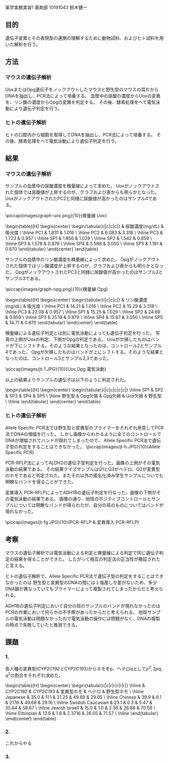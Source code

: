 薬学実務実習1 薬剤部
10191043 鈴木健一


## 目的
遺伝子変異とその表現型の連関の理解するために動物試料、およびヒト試料を用いた解析を行う。

## 方法
### マウスの遺伝子解析
UoxまたはOpg遺伝子をノックアウトしたマウスと野生型のマウスの耳片からDNAを抽出し、PCR法によって培養する。
血漿中の尿酸の濃度からUoxの変異を、リン酸の濃度からOpgの変異を判定する。
その後、酵素処理をへて電気泳動により遺伝子判定を行う。


### ヒトの遺伝子解析
ヒトの口腔内から細胞を取得してDNAを抽出し、PCR法によって培養する。
その後、酵素処理をへて電気泳動により遺伝子判定を行う。

## 結果

### マウスの遺伝子解析

サンプルの血漿中の尿酸濃度を検量線によって求めた。
Uoxがノックアウトされた個体では尿酸値が上昇するのが、グラフおよび表からも明らかとなった。
UoxがノックアウトされたPC2と同様に尿酸値が高かったのはサンプル4である。

\piccap{images/graph-uox.png}{10}{検量線 Uox}

\begin{table}[H]
\begin{center}
\begin{tabular}{|c|c|c|}
& 尿酸濃度(mg/dL) & 吸光度        \\ \hline
PC1         & 1.831 & 1.016 \\ \hline
PC2         & 6.083 & 3.318 \\ \hline
PC3         & 1.723 & 0.957 \\ \hline
SP1         & 1.856 & 1.029 \\ \hline
SP2         & 1.542 & 0.859 \\ \hline
SP3         & 1.578 & 0.879 \\ \hline
SP4         & 5.588 & 3.050 \\ \hline
SP5         & 1.191 & 0.670
\end{tabular}
\end{center}
\end{table}

サンプルの血漿中のリン酸濃度を検量線によって求めた。
Opgがノックアウトされた個体ではリン酸濃度が上昇するのが、グラフおよび表からも明らかとなった。
OpgがノックアウトされたPC3と同様に尿酸値が高かったのはサンプル2とサンプル3である。

\piccap{images/graph-opg.png}{10}{検量線 Opg}

\begin{table}[H]
\begin{center}
\begin{tabular}{|c|c|c|}
& リン酸濃度(mg/dL) & 吸光度    \\ \hline
PC1         & 14.21 & 1.016 \\ \hline
PC2         & 15.29 & 3.318 \\ \hline
PC3         & 22.08 & 0.957 \\ \hline
SP1         & 15.25 & 1.029 \\ \hline
SP2         & 24.69 & 0.859 \\ \hline
SP3         & 25.19 & 0.879 \\ \hline
SP4         & 15.87 & 3.050 \\ \hline
SP5         & 14.71 & 0.670
\end{tabular}
\end{center}
\end{table}

検量線による遺伝子判定とは別に電気泳動によっても遺伝子判定を行った。
写真の上側がUoxの判定、下側がOpgの判定である。
Uoxが欠損したものはバンドが下にシフトする。そのような結果となったのは、コントロール2とサンプル4であった。
Opgが欠損したものはバンドが上にシフトする。そのような結果となったのは、コントロール3とサンプル2,3であった。

\piccap{images/jt-1.JPG}{10}{Uox,Opg 電気泳動}

以上の結果よりサンプルの遺伝子は以下のように判定された。

\begin{table}[H]
\begin{center}
\begin{tabular}{|c|c|c|c|c|}
\hline
SP1 & SP2   & SP3   & SP4   & SP5 \\ \hline
野生型 & Opg欠損 & Opg欠損 & Uox欠損 & 野生型 \\ \hline
\end{tabular}
\end{center}
\end{table}

### ヒトの遺伝子解析
Allele Specific PCR法では野生型と変異型のプライマーをそれぞれ用意してPCR法でDNAの増幅を行った。
しかし画像からわかるように全てのコントロールでDNAが増幅されてバンドが現れてしまったので、
Allele Specific PCR法で遺伝子型の判定をすることはできなかった。
\piccap{images/jt-h.JPG}{10}{Allele Specific PCR}

PCR-RFLP法によってALDH2の遺伝子型判定を行った。画像の上側がその電気泳動の結果である。
その結果クイズサンプルはQ1とQ3がヘテロ、Q2が変異型のホモであると判定された。またそれ以外の匿名化済み学生サンプルについても
明瞭なバンドを得ることができた。

変異導入 PCR-RFLPによってADH1Bの遺伝子判定を行なった。画像の下側がその電気泳動の結果である。
画像の通り、他班のポジティブコントロールとサンプルについては明瞭なバンドが得られたが、自分の班のものについてはバンドが現れなかった。

\piccap{images/jt-fg.JPG}{10}{PCR-RFLP & 変異導入 PCR-RFLP}

## 考察
マウスの遺伝子解析では電気泳動による判定と検量線による判定で同じ遺伝子判定の結果を得ることができた。
したがって相互の判定法の正当性が検証されたと言える。

ヒトの遺伝子解析で、Allele Specific PCR法で遺伝子型の判定をすることはできなかったのは
野生型と変異型のDNAの間には１塩基しか差がないため、多少DNA鎖が異なっていてもプライマーによって複製されてしまったからだと考えられる。

ADH1Bの遺伝子判定において自分の班のサンプルのバンドが現れなかったのはPCRの作業において何らかの不手際があったからだと考えられる。
他班サンプルの電気泳動は問題なかったので電気泳動の操作には問題がなく、DNAの複製の時点で失敗していたと推測できる。

## 課題

### 1.
各人種の変異型(CYP2C19*2とCYP2C19*3)からホモをp、ヘテロqとして$p^2,2pq,q^2$の割合をそれぞれ求めた。

\begin{table}[H]
\begin{center}
\begin{tabular}{|c|r|r|r|r|r|}
\hline
 & CYP2C19*2 & CYP2C19*3 & 変異型ホモ & ヘテロ & 野生型ホモ \\ \hline
Japanese          & 35.0                & 11.1            & 21.25          & 49.69         & 29.05               \\ \hline
Chinese           & 39.9                & 6.1             & 21.16          & 49.68         & 29.16                \\ \hline
Swidish Caucasian & 23.1                & 0.3             & 5.47          & 35.84          & 58.67                 \\ \hline
Jewish Israell    & 15.0                & 1.0             & 2.56          & 26.88           & 70.56               \\ \hline
Ethiopian         & 13.6                & 1.8             & 2.3716        & 26.05          & 71.57               \\ \hline
\end{tabular}
\end{center}
\end{table}

### 2.
これからやる

### 3.
